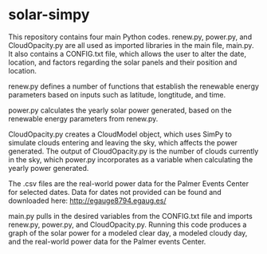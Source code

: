 # solar-simpy

This repository contains four main Python codes. renew.py, power.py, and CloudOpacity.py are all used as imported libraries in the main file, main.py. It also contains a CONFIG.txt file, which allows the user to alter the date, location, and factors regarding the solar panels and their position and location.

renew.py defines a number of functions that establish the renewable energy parameters based on inputs such as latitude, longtitude, and time. 

power.py calculates the yearly solar power generated, based on the renewable energy parameters from renew.py.

CloudOpacity.py creates a CloudModel object, which uses SimPy to simulate clouds entering and leaving the sky, which affects the power generated. The output of CloudOpacity.py is the number of clouds currently in the sky, which power.py incorporates as a variable when calculating the yearly power generated.

The .csv files are the real-world power data for the Palmer Events Center for selected dates. Data for dates not provided can be found and downloaded here: http://egauge8794.egaug.es/

main.py pulls in the desired variables from the CONFIG.txt file and imports renew.py, power.py, and CloudOpacity.py. Running this code produces a graph of the solar power for a modeled clear day, a modeled cloudy day, and the real-world power data for the Palmer events Center.
